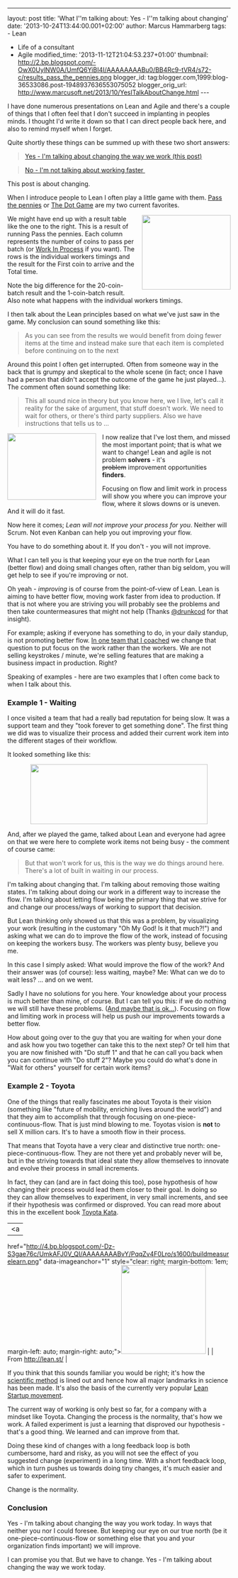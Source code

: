 ---
layout: post
title: 'What I''m talking about: Yes - I''m talking
about changing'
date: '2013-10-24T13:44:00.001+02:00'
author: Marcus
Hammarberg
tags: - Lean
  - Life of a consultant
   - Agile
modified_time: '2013-11-12T21:04:53.237+01:00' thumbnail:
http://2.bp.blogspot.com/-OwX0UylNW0A/UmfQ6YiBI4I/AAAAAAAABu0/BB4Rc9-tVR4/s72-c/results_pass_the_pennies.png
blogger_id: tag:blogger.com,1999:blog-36533086.post-1948937636553075052
blogger_orig_url: http://www.marcusoft.net/2013/10/YesITalkAboutChange.html ---

<div dir="ltr" style="text-align: left;" trbidi="on">

I have done numerous presentations on Lean and Agile and there's a
couple of things that I often feel that I don't succeed in implanting in
peoples minds. I thought I'd write it down so that I can direct people
back here, and also to remind myself when I forget.

Quite shortly these things can be summed up with these two short
answers:

> <a href="http://www.marcusoft.net/2013/10/YesITalkAboutChange.html"
> target="_blank">Yes - I'm talking about changing the way we work (this
> post)</a>

> <a href="http://www.marcusoft.net/2013/11/NoIDontMeanWorkFaster.html"
> target="_blank">No - I'm not talking about working faster </a>

This post is about changing.



<div style="text-align: left;">

When I introduce people to Lean I often play a little game with
them. <a href="http://blog.crisp.se/2008/09/08/mattiasskarin/1220882915232"
target="_blank">Pass the pennies</a> or
<a href="http://www.netobjectives.com/resources/articles/the-dot-game"
target="_blank">The Dot Game</a> are my two current favorites. 

</div>

<div>



</div>

<div class="separator" style="clear: both; text-align: center;">

<a
href="http://2.bp.blogspot.com/-OwX0UylNW0A/UmfQ6YiBI4I/AAAAAAAABu0/BB4Rc9-tVR4/s1600/results_pass_the_pennies.png"
data-imageanchor="1"
style="clear: right; float: right; margin-bottom: 1em; margin-left: 1em;"><img
src="http://2.bp.blogspot.com/-OwX0UylNW0A/UmfQ6YiBI4I/AAAAAAAABu0/BB4Rc9-tVR4/s200/results_pass_the_pennies.png"
data-border="0" width="200" height="168" /></a>

</div>

<div>

We might have end up with a result table like the one to the right. This
is a result of running Pass the pennies. Each column represents the
number of coins to pass per batch (or
<a href="http://en.wikipedia.org/wiki/Work_in_process"
target="_blank">Work In Process</a> if you want). The rows is the
individual workers timings and the result for the First coin to arrive
and the Total time. 

</div>

<div>

Note the big difference for the 20-coin-batch result and the
1-coin-batch result. Also note what happens with the individual workers
timings. 

</div>

<div>



</div>

<div>

I then talk about the Lean principles based on what we've just saw in
the game. My conclusion can sound something like this:

</div>

> As you can see from the results we would benefit from doing fewer
> items at the time and instead make sure that each item is completed
> before continuing on to the next

Around this point I often get interrupted. Often from someone way in the
back that is grumpy and skeptical to the whole scene (in fact; once I
have had a person that didn't accept the outcome of the game he just
played...). The comment often sound something like:

> This all sound nice in theory but you know here, we I live, let's call
> it reality for the sake of argument, that stuff doesn't work. We need
> to wait for others, or there's third party suppliers. Also we have
> instructions that tells us to ... 

<div class="separator" style="clear: both; text-align: center;">

<a
href="http://1.bp.blogspot.com/-fSfvsHOuNjQ/UmfUSr9s5VI/AAAAAAAABu4/xk4Y1Um9p0I/s1600/ohno.png"
data-imageanchor="1"
style="clear: left; float: left; margin-bottom: 1em; margin-right: 1em;"><img
src="http://1.bp.blogspot.com/-fSfvsHOuNjQ/UmfUSr9s5VI/AAAAAAAABu4/xk4Y1Um9p0I/s200/ohno.png"
data-border="0" width="200" height="150" /></a>

</div>

I now realize that I've lost them, and missed the most important point;
that is what we want to change! Lean and agile is not problem
**solvers** - it's ~~problem~~ improvement opportunities **finders**.

Focusing on flow and limit work in process will show you where you can
improve your flow, where it slows downs or is uneven. And it will do it
fast.

Now here it comes; *Lean will not improve your process for you*. Neither
will Scrum. Not even Kanban can help you out improving your flow.

You have to do something about it. If you don't - you will not
improve.

What I can tell you is that keeping your eye on the true north for Lean
(better flow) and doing small changes often, rather than big seldom, you
will get help to see if you're improving or not.

Oh yeah - *improving* is of course from the point-of-view of Lean. Lean
is aiming to have better flow, moving work faster from idea to
production. If that is not where you are striving you will probably see
the problems and then take countermeasures that might not help (Thanks
<a href="https://twitter.com/@drunkcod" target="_blank">@drunkcod</a>
for that insight).

For example; asking if everyone has something to do, in your daily
standup, is not promoting better flow. <a
href="http://codebetter.com/marcushammarberg/2013/08/13/some-tools-for-improved-focus-improve-teamwork-and-faster-delivery/"
target="_blank">In one team that I coached</a> we change that question
to put focus on the work rather than the workers. We are not selling
keystrokes / minute, we're selling features that are making a business
impact in production. Right?

Speaking of examples - here are two examples that I often come back to
when I talk about this.

### Example 1 - Waiting

<div>

I once visited a team that had a really bad reputation for being slow.
It was a support team and they "took forever to get something done". The
first thing we did was to visualize their process and added their
current work item into the different stages of their workflow. 

</div>

<div>



</div>

<div>

It looked something like this: 

</div>

<div class="separator" style="clear: both; text-align: center;">

<a
href="http://1.bp.blogspot.com/-skVSJRvw5PQ/UmjQxW9vyRI/AAAAAAAABvI/_SZwIVBKNW4/s1600/Screen+Shot+2013-10-24+at+09.47.43+.png"
data-imageanchor="1" style="margin-left: 1em; margin-right: 1em;"><img
src="http://1.bp.blogspot.com/-skVSJRvw5PQ/UmjQxW9vyRI/AAAAAAAABvI/_SZwIVBKNW4/s400/Screen+Shot+2013-10-24+at+09.47.43+.png"
data-border="0" width="400" height="135" /></a>

</div>

<div>



</div>

<div>

And, after we played the game, talked about Lean and everyone had agree
on that we were here to complete work items not being busy - the comment
of course came: 

</div>

> But that won't work for us, this is the way we do things around here.
> There's a lot of built in waiting in our process. 

I'm talking about changing that. I'm talking about removing those
waiting states. I'm talking about doing our work in a different way to
increase the flow. I'm talking about letting flow being the primary
thing that we strive for and change our process/ways of working to
support that decision.

But Lean thinking only showed us that this was a problem, by visualizing
your work (resulting in the customary "Oh My God! Is it that much?!")
and asking what we can do to improve the flow of the work, instead of
focusing on keeping the workers busy. The workers was plenty busy,
believe you me.

In this case I simply asked: What would improve the flow of the work?
And their answer was (of course): less waiting, maybe?
Me: What can we do to wait less?
... and on we went.

Sadly I have no solutions for you here. Your knowledge about your
process is much better than mine, of course. But I can tell you this: if
we do nothing we will still have these problems.
(<a href="http://www.marcusoft.net/2012/10/agilechangetop51.html"
target="_blank">And maybe that is ok...</a>). Focusing on flow and
limiting work in process will help us push our improvements towards a
better flow.

How about going over to the guy that you are waiting for when your done
and ask how you two together can take this to the next step? Or tell him
that you are now finished with "Do stuff 1" and that he can call you
back when you can continue with "Do stuff 2"? Maybe you could do what's
done in "Wait for others" yourself for certain work items?

### Example 2 - Toyota

<div>

One of the things that really fascinates me about Toyota is their vision
(something like "future of mobility, enriching lives around the world")
and that they aim to accomplish that through focusing on
one-piece-continuous-flow. That is just mind blowing to me. Toyotas
vision is **not** to sell X million cars. It's to have a smooth flow in
their process. 

</div>

<div>



</div>

<div>

That means that Toyota have a very clear and distinctive true north:
one-piece-continuous-flow. They are not there yet and probably never
will be, but in the striving towards that ideal state they allow
themselves to innovate and evolve their process in small increments. 

</div>

<div>



</div>

<div>

In fact, they can (and are in fact doing this too), pose hypothesis of
how changing their process would lead them closer to their goal. In
doing so they can allow themselves to experiment, in very small
increments, and see if their hypothesis was confirmed or disproved. You
can read more about this in the excellent book
<a href="http://www-personal.umich.edu/~mrother/Homepage.html"
target="_blank">Toyota Kata</a>. 

</div>

<div>



</div>

|                                                                                                              |
|:------------------------------------------------------------------------------------------------------------:|
|                                                      <a
  href="http://4.bp.blogspot.com/-Dz-S3gae76c/UmkAFJ0V_QI/AAAAAAAABvY/PqqZv4F0Lro/s1600/buildmeasurelearn.png"
                                              data-imageanchor="1"
             style="clear: right; margin-bottom: 1em; margin-left: auto; margin-right: auto;"><img
   src="http://4.bp.blogspot.com/-Dz-S3gae76c/UmkAFJ0V_QI/AAAAAAAABvY/PqqZv4F0Lro/s200/buildmeasurelearn.png"
                                data-border="0" width="191" height="200" /></a>                                |
|                                             From http://lean.st/                                             |

<div>

If you think that this sounds familiar you would be right; it's how the
<a href="http://en.wikipedia.org/wiki/Scientific_method"
target="_blank">scientific method</a> is lined out and hence how all
major landmarks in science has been made. It's also the basis of the
currently very popular
<a href="http://theleanstartup.com/" target="_blank">Lean Startup
movement</a>.

</div>

<div>



</div>

<div>

The current way of working is only best so far, for a company with a
mindset like Toyota. Changing the process is the normality, that's how
we work. A failed experiment is just a learning that disproved our
hypothesis - that's a good thing. We learned and can improve from that. 

</div>

<div>



</div>

<div>

Doing these kind of changes with a long feedback loop is both
cumbersome, hard and risky, as you will not see the effect of you
suggested change (experiment) in a long time. With a short feedback
loop, which in turn pushes us towards doing tiny changes, it's much
easier and safer to experiment. 

</div>

<div>



</div>

<div>

Change is the normality. 

</div>

### Conclusion 

<div>

Yes - I'm talking about changing the way you work today. In ways that
neither you nor I could foresee. But keeping our eye on our true north
(be it one-piece-continuous-flow or something else that you and your
organization finds important) we will improve. 

</div>

<div>



</div>

<div>

I can promise you that. But we have to change. Yes - I'm talking about
changing the way we work today.

</div>

</div>
